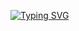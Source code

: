 [![Typing SVG](https://readme-typing-svg.demolab.com/?lines=Welcome+to+Haebin's+Github;I'm+DataScience/AI+Developer)](https://git.io/typing-svg)

<!--
**haeb98/haeb98** is a ✨ _special_ ✨ repository because its `README.md` (this file) appears on your GitHub profile.

Here are some ideas to get you started:

- 🔭 I’m currently working on ...
- 🌱 I’m currently learning ...
- 👯 I’m looking to collaborate on ...
- 🤔 I’m looking for help with ...
- 💬 Ask me about ...
- 📫 How to reach me: ...
- 😄 Pronouns: ...
- ⚡ Fun fact: ...
-->
